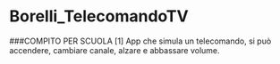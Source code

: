 # Borelli_TelecomandoTV

###COMPITO PER SCUOLA
[1] App che simula un telecomando, si può accendere, cambiare canale, alzare e abbassare volume.

